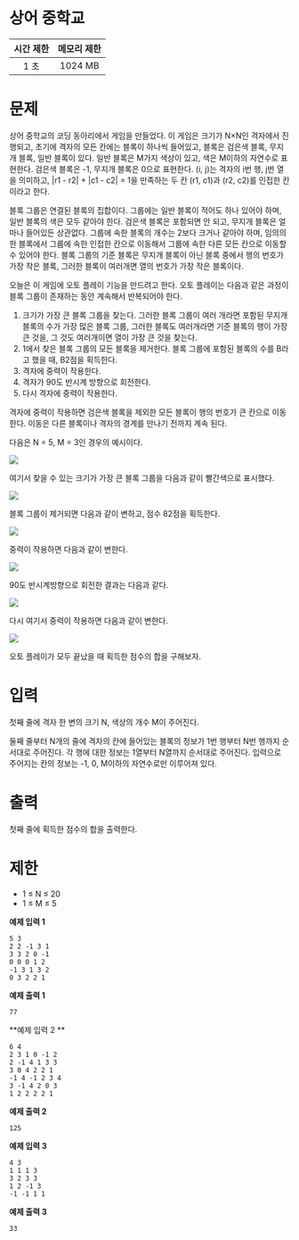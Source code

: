 # 상어 중학교

| 시간 제한	| 메모리 제한|
| :---: | :---: |
|1 초 |	1024 MB |

# 문제

상어 중학교의 코딩 동아리에서 게임을 만들었다. 이 게임은 크기가 N×N인 격자에서 진행되고, 초기에 격자의 모든 칸에는 블록이 하나씩 들어있고, 블록은 검은색 블록, 무지개 블록, 일반 블록이 있다. 일반 블록은 M가지 색상이 있고, 색은 M이하의 자연수로 표현한다. 검은색 블록은 -1, 무지개 블록은 0으로 표현한다. (i, j)는 격자의 i번 행, j번 열을 의미하고, |r1 - r2| + |c1 - c2| = 1을 만족하는 두 칸 (r1, c1)과 (r2, c2)를 인접한 칸이라고 한다.

블록 그룹은 연결된 블록의 집합이다. 그룹에는 일반 블록이 적어도 하나 있어야 하며, 일반 블록의 색은 모두 같아야 한다. 검은색 블록은 포함되면 안 되고, 무지개 블록은 얼마나 들어있든 상관없다. 그룹에 속한 블록의 개수는 2보다 크거나 같아야 하며, 임의의 한 블록에서 그룹에 속한 인접한 칸으로 이동해서 그룹에 속한 다른 모든 칸으로 이동할 수 있어야 한다. 블록 그룹의 기준 블록은 무지개 블록이 아닌 블록 중에서 행의 번호가 가장 작은 블록, 그러한 블록이 여러개면 열의 번호가 가장 작은 블록이다.

오늘은 이 게임에 오토 플레이 기능을 만드려고 한다. 오토 플레이는 다음과 같은 과정이 블록 그룹이 존재하는 동안 계속해서 반복되어야 한다.

1. 크기가 가장 큰 블록 그룹을 찾는다. 그러한 블록 그룹이 여러 개라면 포함된 무지개 블록의 수가 가장 많은 블록 그룹, 그러한 블록도 여러개라면 기준 블록의 행이 가장 큰 것을, 그 것도 여러개이면 열이 가장 큰 것을 찾는다.
2. 1에서 찾은 블록 그룹의 모든 블록을 제거한다. 블록 그룹에 포함된 블록의 수를 B라고 했을 때, B2점을 획득한다.
3. 격자에 중력이 작용한다.
4. 격자가 90도 반시계 방향으로 회전한다.
5. 다시 격자에 중력이 작용한다.

격자에 중력이 작용하면 검은색 블록을 제외한 모든 블록이 행의 번호가 큰 칸으로 이동한다. 이동은 다른 블록이나 격자의 경계를 만나기 전까지 계속 된다.

다음은 N = 5, M = 3인 경우의 예시이다.

![](https://velog.velcdn.com/images/kyunghwan1207/post/e231a327-f090-404e-a520-12d53d277308/image.png)

여기서 찾을 수 있는 크기가 가장 큰 블록 그룹을 다음과 같이 빨간색으로 표시했다.

![](https://velog.velcdn.com/images/kyunghwan1207/post/fecf2832-7ba9-4e49-a067-5dcccc06ec8d/image.png)

블록 그룹이 제거되면 다음과 같이 변하고, 점수 82점을 획득한다.

![](https://velog.velcdn.com/images/kyunghwan1207/post/4991b083-741b-4871-b969-d4235ba5208f/image.png)

중력이 작용하면 다음과 같이 변한다.

![](https://velog.velcdn.com/images/kyunghwan1207/post/558c4072-df5d-4720-bf94-144ea3c29bf0/image.png)

90도 반시계방향으로 회전한 결과는 다음과 같다.

![](https://velog.velcdn.com/images/kyunghwan1207/post/56618884-1afc-4cf7-b377-54df327b54aa/image.png)

다시 여기서 중력이 작용하면 다음과 같이 변한다.

![](https://velog.velcdn.com/images/kyunghwan1207/post/f34a0bb3-bb8f-4d10-a288-133e1f0f2265/image.png)

오토 플레이가 모두 끝났을 때 획득한 점수의 합을 구해보자.

# 입력
첫째 줄에 격자 한 변의 크기 N, 색상의 개수 M이 주어진다.

둘째 줄부터 N개의 줄에 격자의 칸에 들어있는 블록의 정보가 1번 행부터 N번 행까지 순서대로 주어진다. 각 행에 대한 정보는 1열부터 N열까지 순서대로 주어진다. 입력으로 주어지는 칸의 정보는 -1, 0, M이하의 자연수로만 이루어져 있다.

# 출력
첫째 줄에 획득한 점수의 합을 출력한다.

# 제한
+ 1 ≤ N ≤ 20
+ 1 ≤ M ≤ 5

**예제 입력 1**
```
5 3
2 2 -1 3 1
3 3 2 0 -1
0 0 0 1 2
-1 3 1 3 2
0 3 2 2 1
```
**예제 출력 1**
```
77
```
**예제 입력 2 **
```
6 4
2 3 1 0 -1 2
2 -1 4 1 3 3
3 0 4 2 2 1
-1 4 -1 2 3 4
3 -1 4 2 0 3
1 2 2 2 2 1
```
**예제 출력 2**
```
125
```
**예제 입력 3**
```
4 3
1 1 1 3
3 2 3 3
1 2 -1 3
-1 -1 1 1
```
**예제 출력 3**
```
33
```
